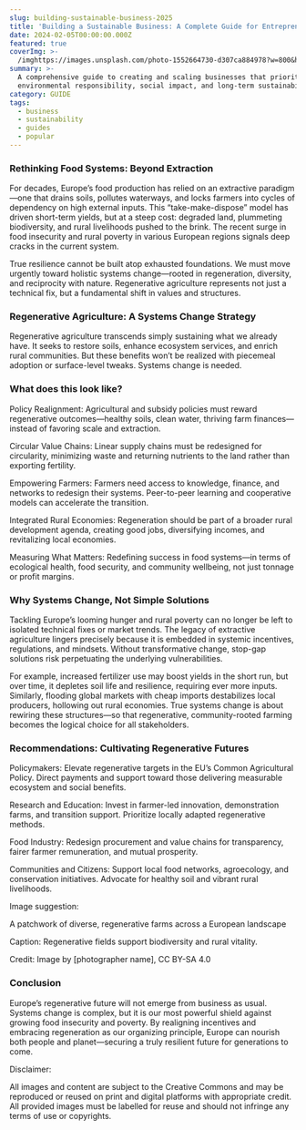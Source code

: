 ```yaml
---
slug: building-sustainable-business-2025
title: 'Building a Sustainable Business: A Complete Guide for Entrepreneurs 2025'
date: 2024-02-05T00:00:00.000Z
featured: true
coverImg: >-
  /imghttps://images.unsplash.com/photo-1552664730-d307ca884978?w=800&h=400&fit=crop
summary: >-
  A comprehensive guide to creating and scaling businesses that prioritize
  environmental responsibility, social impact, and long-term sustainability.
category: GUIDE
tags:
  - business
  - sustainability
  - guides
  - popular
---
```


### Rethinking Food Systems: Beyond Extraction

For decades, Europe’s food production has relied on an extractive paradigm—one that drains soils, pollutes waterways, and locks farmers into cycles of dependency on high external inputs. This “take-make-dispose” model has driven short-term yields, but at a steep cost: degraded land, plummeting biodiversity, and rural livelihoods pushed to the brink. The recent surge in food insecurity and rural poverty in various European regions signals deep cracks in the current system.

True resilience cannot be built atop exhausted foundations. We must move urgently toward holistic systems change—rooted in regeneration, diversity, and reciprocity with nature. Regenerative agriculture represents not just a technical fix, but a fundamental shift in values and structures.

### Regenerative Agriculture: A Systems Change Strategy

Regenerative agriculture transcends simply sustaining what we already have. It seeks to restore soils, enhance ecosystem services, and enrich rural communities. But these benefits won’t be realized with piecemeal adoption or surface-level tweaks. Systems change is needed.

### What does this look like?

Policy Realignment: Agricultural and subsidy policies must reward regenerative outcomes—healthy soils, clean water, thriving farm finances—instead of favoring scale and extraction.

Circular Value Chains: Linear supply chains must be redesigned for circularity, minimizing waste and returning nutrients to the land rather than exporting fertility.

Empowering Farmers: Farmers need access to knowledge, finance, and networks to redesign their systems. Peer-to-peer learning and cooperative models can accelerate the transition.

Integrated Rural Economies: Regeneration should be part of a broader rural development agenda, creating good jobs, diversifying incomes, and revitalizing local economies.

Measuring What Matters: Redefining success in food systems—in terms of ecological health, food security, and community wellbeing, not just tonnage or profit margins.

### Why Systems Change, Not Simple Solutions

Tackling Europe’s looming hunger and rural poverty can no longer be left to isolated technical fixes or market trends. The legacy of extractive agriculture lingers precisely because it is embedded in systemic incentives, regulations, and mindsets. Without transformative change, stop-gap solutions risk perpetuating the underlying vulnerabilities.

For example, increased fertilizer use may boost yields in the short run, but over time, it depletes soil life and resilience, requiring ever more inputs. Similarly, flooding global markets with cheap imports destabilizes local producers, hollowing out rural economies. True systems change is about rewiring these structures—so that regenerative, community-rooted farming becomes the logical choice for all stakeholders.

### Recommendations: Cultivating Regenerative Futures

Policymakers: Elevate regenerative targets in the EU’s Common Agricultural Policy. Direct payments and support toward those delivering measurable ecosystem and social benefits.

Research and Education: Invest in farmer-led innovation, demonstration farms, and transition support. Prioritize locally adapted regenerative methods.

Food Industry: Redesign procurement and value chains for transparency, fairer farmer remuneration, and mutual prosperity.

Communities and Citizens: Support local food networks, agroecology, and conservation initiatives. Advocate for healthy soil and vibrant rural livelihoods.

Image suggestion:

A patchwork of diverse, regenerative farms across a European landscape

Caption: Regenerative fields support biodiversity and rural vitality.

Credit: Image by \[photographer name], CC BY-SA 4.0

### Conclusion

Europe’s regenerative future will not emerge from business as usual. Systems change is complex, but it is our most powerful shield against growing food insecurity and poverty. By realigning incentives and embracing regeneration as our organizing principle, Europe can nourish both people and planet—securing a truly resilient future for generations to come.

Disclaimer:

All images and content are subject to the Creative Commons and may be reproduced or reused on print and digital platforms with appropriate credit. All provided images must be labelled for reuse and should not infringe any terms of use or copyrights.
